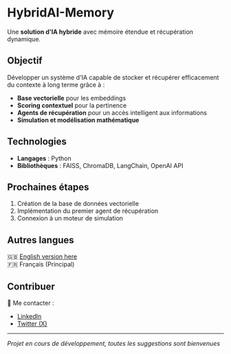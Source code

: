 # HybridAI-Memory  
Une **solution d'IA hybride** avec mémoire étendue et récupération dynamique.  

## Objectif  
Développer un système d'IA capable de stocker et récupérer efficacement du contexte à long terme grâce à :  
- **Base vectorielle** pour les embeddings  
- **Scoring contextuel** pour la pertinence  
- **Agents de récupération** pour un accès intelligent aux informations  
- **Simulation et modélisation mathématique**  

## Technologies  
- **Langages** : Python  
- **Bibliothèques** : FAISS, ChromaDB, LangChain, OpenAI API  

## Prochaines étapes  
1. Création de la base de données vectorielle  
2. Implémentation du premier agent de récupération  
3. Connexion à un moteur de simulation  

## Autres langues  
🇬🇧 [English version here](README.md)  
🇫🇷 Français (Principal)  

## Contribuer  
📩 Me contacter :  
- [LinkedIn](https://www.linkedin.com/in/andr%C3%A9a-gadal?utm_source=share&utm_campaign=share_via&utm_content=profile&utm_medium=ios_app)  
- [Twitter (X)](https://x.com/exybris?s=21&t=iHnL1Pg5w1apt7AIWil3TA)    

---  
*Projet en cours de développement, toutes les suggestions sont bienvenues*
